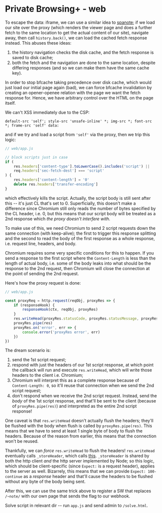 # Private Browsing+ - web

To escape the data: iframe, we can use a similar idea to [spanote](https://blog.arkark.dev/2022/11/18/seccon-en/#Solution-6); if we load our site over the proxy (which renders the viewer page and does a further fetch to the same location to get the actual content of our site), navigate away, then call `history.back()`, we can load the cached fetch response instead. This abuses these ideas:

1. the history navigation checks the disk cache, and the fetch response is saved to disk cache;
2. both the fetch and the navigation are done to the same location, despite differing responses (and so we can make them have the same cache key).

In order to stop bfcache taking precedence over disk cache, which would just load our initial page again (bad), we can force bfcache invalidation by creating an opener-openee relation with the page we want the fetch response for. Hence, we have arbitrary control over the HTML on the page itself.

We can't XSS immediately due to the CSP:

```
default-src 'self'; style-src 'unsafe-inline' *; img-src *; font-src *; frame-src 'self' data:
```

and if we try and load a script from `'self'` via the proxy, then we trip this logic:

```js
// web/app.js

// block scripts just in case
if (
    res.headers['content-type'].toLowerCase().includes('script') ||
    req.headers['sec-fetch-dest'] === 'script'
) {
    res.headers['content-length'] = '0'
    delete res.headers['transfer-encoding']
}
```

which effectively kills the script. Actually, the script body is still sent after this -- it's just CL that's set to 0. Superficially, this doesn't make a difference since Chromium still only reads the number of bytes specified by the CL header, i.e. 0, but this means that our script body will be treated as a 2nd response which *the proxy doesn't interfere with*.

To make use of this, we need Chromium to send 2 script requests down the same connection (with keep-alive); the first to trigger this response splitting and the second to read the body of the first response as a whole response, i.e. request line, headers, and body.

Chromium requires some very specific conditions for this to happen. If you send a response to the first script where the `Content-Length` is less than the length of actual body, i.e. some of the body leaks into what should be the response to the 2nd request, then Chromium will close the connection at the point of sending the 2nd request.

Here's how the proxy request is done:

```js
// web/app.js

const proxyReq = http.request(reqObj, proxyRes => {
    if (responseHook) {
        responseHook(ctx, reqObj, proxyRes)
    }
    res.writeHead(proxyRes.statusCode, proxyRes.statusMessage, proxyRes.headers)
    proxyRes.pipe(res)
    proxyRes.on('error', err => {
        console.error('proxyRes error', err)
    })
})
```

The dream scenario is:

1. send the 1st script request;
2. respond with just the headers of our 1st script response, at which point the callback will run and execute `res.writeHead`, which will write those headers to the client i.e. Chromium;
3. Chromium will interpret this as a complete response because of `Content-Length: 0`, so it'll reuse that connection when we send the 2nd script request;
4. don't respond when we receive the 2nd script request. Instead, send the *body* of the 1st script response, and that'll be sent to the client (because of `proxyRes.pipe(res)`) and interpreted as the entire 2nd script response!

One caveat is that `res.writeHead` doesn't actually flush the headers; they'll be flushed with the body when flush is called by `proxyRes.pipe(res)`. This means that we have to send at least 1 single byte of body to flush the headers. Because of the reason from earlier, this means that the connection won't be reused.

Thankfully, we can *force* `res.writeHead` to flush the headers! `res.writeHead` eventually calls `_storeHeader`, which calls [this](https://github.com/nodejs/node/blob/38b7ce3b1e54a8c20aa8892e2675f1ac95f2300b/lib/_http_outgoing.js#L587). `_storeHeader` is shared by both the http client *and* the http server implemented by Node; so this logic, which should be client-specific (since `Expect:` is a request header), applies to the server as well. Bizarrely, this means that we can provide `Expect: 100-continue` as a *response* header and that'll cause the headers to be flushed without any byte of the body being sent.

After this, we can use the same trick above to register a SW that replaces `/~note/` with our own page that sends the flag to our webhook.

Solve script in relevant dir -- run `app.js` and send admin to `/solve.html`.
